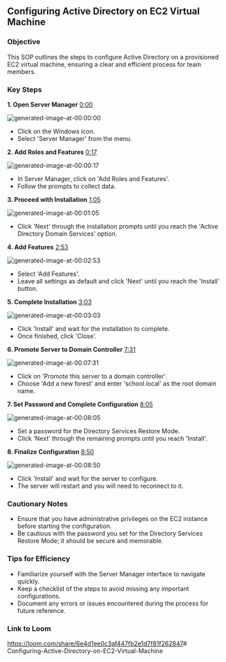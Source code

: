 ## Configuring Active Directory on EC2 Virtual Machine

### Objective

This SOP outlines the steps to configure Active Directory on a provisioned EC2 virtual machine, ensuring a clear and efficient process for team members.

### Key Steps

**1. Open Server Manager** [0:00](https://loom.com/share/6e4d1ee0c3af447fb2e1d7f81f262847?t=0)

![generated-image-at-00:00:00](https://loom.com/i/135df26c71404692ae7c3765f26f4006?workflows_screenshot=true)

- Click on the Windows icon.
- Select 'Server Manager' from the menu.

**2. Add Roles and Features** [0:17](https://loom.com/share/6e4d1ee0c3af447fb2e1d7f81f262847?t=17)

![generated-image-at-00:00:17](https://loom.com/i/a7664a402e8d42b6b3f749f993c6b507?workflows_screenshot=true)

- In Server Manager, click on 'Add Roles and Features'.
- Follow the prompts to collect data.

**3. Proceed with Installation** [1:05](https://loom.com/share/6e4d1ee0c3af447fb2e1d7f81f262847?t=65)

![generated-image-at-00:01:05](https://loom.com/i/f8a2da60ee56475aa35f591a5aafffd8?workflows_screenshot=true)

- Click 'Next' through the installation prompts until you reach the 'Active Directory Domain Services' option.

**4. Add Features** [2:53](https://loom.com/share/6e4d1ee0c3af447fb2e1d7f81f262847?t=173)

![generated-image-at-00:02:53](https://loom.com/i/6511ad9356754539aa1ec357311b4de8?workflows_screenshot=true)

- Select 'Add Features'.
- Leave all settings as default and click 'Next' until you reach the 'Install' button.

**5. Complete Installation** [3:03](https://loom.com/share/6e4d1ee0c3af447fb2e1d7f81f262847?t=183)

![generated-image-at-00:03:03](https://loom.com/i/a94db9935cae4a00a4759e67107e1371?workflows_screenshot=true)

- Click 'Install' and wait for the installation to complete.
- Once finished, click 'Close'.

**6. Promote Server to Domain Controller** [7:31](https://loom.com/share/6e4d1ee0c3af447fb2e1d7f81f262847?t=451)

![generated-image-at-00:07:31](https://loom.com/i/7c2a4beac8994856ae41d2ca2c267af3?workflows_screenshot=true)

- Click on 'Promote this server to a domain controller'.
- Choose 'Add a new forest' and enter 'school.local' as the root domain name.

**7. Set Password and Complete Configuration** [8:05](https://loom.com/share/6e4d1ee0c3af447fb2e1d7f81f262847?t=485)

![generated-image-at-00:08:05](https://loom.com/i/20df796a42b74e9db80f58e8228cefe0?workflows_screenshot=true)

- Set a password for the Directory Services Restore Mode.
- Click 'Next' through the remaining prompts until you reach 'Install'.

**8. Finalize Configuration** [8:50](https://loom.com/share/6e4d1ee0c3af447fb2e1d7f81f262847?t=530)

![generated-image-at-00:08:50](https://loom.com/i/d9a68a5bdce344eda3dd54d7919dfa6d?workflows_screenshot=true)

- Click 'Install' and wait for the server to configure.
- The server will restart and you will need to reconnect to it.

### Cautionary Notes

- Ensure that you have administrative privileges on the EC2 instance before starting the configuration.
- Be cautious with the password you set for the Directory Services Restore Mode; it should be secure and memorable.

### Tips for Efficiency

- Familiarize yourself with the Server Manager interface to navigate quickly.
- Keep a checklist of the steps to avoid missing any important configurations.
- Document any errors or issues encountered during the process for future reference.

### Link to Loom

<https://loom.com/share/6e4d1ee0c3af447fb2e1d7f81f262847># Configuring-Active-Directory-on-EC2-Virtual-Machine
